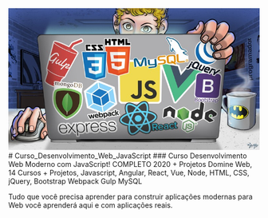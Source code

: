 <img width="auto" src="https://github.com/PedroPadilhaPortella/Curso_Desenvolvimento_Web_JavaScript/blob/master/web%20javascript.jpg" style="text-align: center;">
# Curso_Desenvolvimento_Web_JavaScript
### Curso Desenvolvimento Web Moderno com JavaScript! COMPLETO 2020 + Projetos
Domine Web, 14 Cursos + Projetos, Javascript, Angular, React, Vue, Node, HTML, CSS, jQuery, Bootstrap Webpack Gulp MySQL

Tudo que você precisa aprender para construir aplicações modernas para Web você aprenderá aqui e com aplicações reais.
